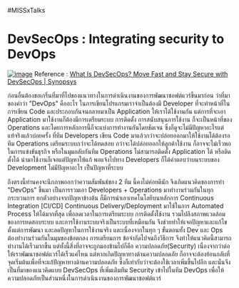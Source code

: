 #MISSxTalks
# DevSecOps : Integrating security to DevOps

[![image](https://user-images.githubusercontent.com/74785668/110267816-26d1db80-7ff3-11eb-8dd7-05f20f461b10.png)](https://www.youtube.com/embed/OGV-z2xh09A "What Is DevSecOps?")
Reference : [What Is DevSecOps? Move Fast and Stay Secure with DevSecOps | Synopsys](https://www.youtube.com/embed/OGV-z2xh09A "Synopsys")

ก่อนอื่นต้องขอเกริ่นที่มาที่ไปของแนวทางในการดำเนินงานของการพัฒนาซอฟต์แวร์ขึ้นมาก่อน ว่าที่มาของคำว่า "DevOps" คืออะไร ในการเขียนโปรแกรมเราจำเป็นต้องมี Developer ที่จะทำหน้าที่ในการเขียน Code และประกอบกันจนกลายมาเป็น Application ให้เราได้ใช้งานกัน แต่การที่จะเอา Application มาใช้งานก็ต้องมีการเตรียมระบบ การติดตั้ง การสนับสนุนการใช้งาน ก็จะเป็นหน้าที่ของ Operations และโดยการหลักการนี้ก็จะแบ่งการทำงานกันโดยชัดเจน ซึ่งก็ดูจะไม่มีปัญหาอะไรแต่แท้จริงแล้วบ่อยครั้ง ที่ทีม Developers เขียน Code มาแล้วกว่าจะปล่อยออกมาให้ใช้งานได้ต้องรอทีม Operations เตรียมระบบกว่าจะได้ทดสอบ กว่าจะได้ปล่อยออกให้ลูกค้าใช้งาน ก็อาจจะไม่เร็วพอในการแข่งขันธุรกิจ หรือในมุมกลับกันทีม Operations ไม่สามารถติดตั้ง Application ได้ หรือติดตั้งได้ นำมาใช้งานก็เจอแต่ปัญหาให้แก้ พอแจ้งไปทาง Developers ก็ได้คำตอบว่าบนระบบของ Development ไม่มีปัญหาอะไร เป็นปัญหาที่ระบบ 

ถึงตรงนี้ท่านคงจะนึกภาพออกว่าความสัมพันธ์ของ 2 ทีม นี้คงไม่ค่อยดีนัก จึงเกิดแนวคิดของการทำ "DevOps" ขึ้นมา เป็นการรวมเอา Developers + Operations มาทำงานร่วมกันในทุกกระบวนการ ยกตัวอย่างจากปัญหาข้างต้น ก็มีการนำเอาเทคโนโลยีบนหลักการ Continuous Integration [CI/CD] Continuous Delivery/Deployment มาใช้ในการ Automated Process ให้ได้มากที่สุด เพื่อลดเวลาในการเตรียมระบบ การติดตั้งใช้งาน รวมไปถึงสภาพแวดล้อมของการทดสอบระบบ และการใช้งานระบบจริงเป็นระบบที่เหมือนกัน จึงช่วยทำให้เจอปัญหาและแก้ไขตั้งแต่การพัฒนา และลดปัญหาในการใช้งานจริง และเนื่องจากในทุก ๆ ขั้นตอนทั้ง Dev และ Ops ต้องทำงานร่วมกันในมุมของข้อตกลง การเตรียมการ ข้อจำกัดไปจนถึงวิธีการ จึงทำให้แนวคิดนี้สามารถทำงานได้เร็วมากขึ้น แต่ทั้งนี้สิ่งที่อาจจะถูกมองข้ามไปก็คือ ความปลอดภัย(Security) เนื่องจากว่าต่อให้เราพัฒนาซอฟต์แวร์ได้เร็วแค่ไหน แต่หากเกิดปัญหาทางด้านความปลอดภัย ก็อาจจะต้องย้อนกลับที่จุดเริ่มต้นเพื่อที่จะแก้ปัญหาทางด้านความปลอดภัย ซึ่งก็เท่ากับว่าจะต้องใช้เวลาเพิ่มขึ้นไปอีก และนั่นจึงเป็นที่มาของแนวคิดแบบ DevSecOps ที่เพิ่มเติมทีม Security เข้าไปในทีม DevOps เพื่อให้ความปลอดภัยเป็นส่วนหนึ่งในการดำเนินงานของการพัฒนาซอฟต์แวร์
